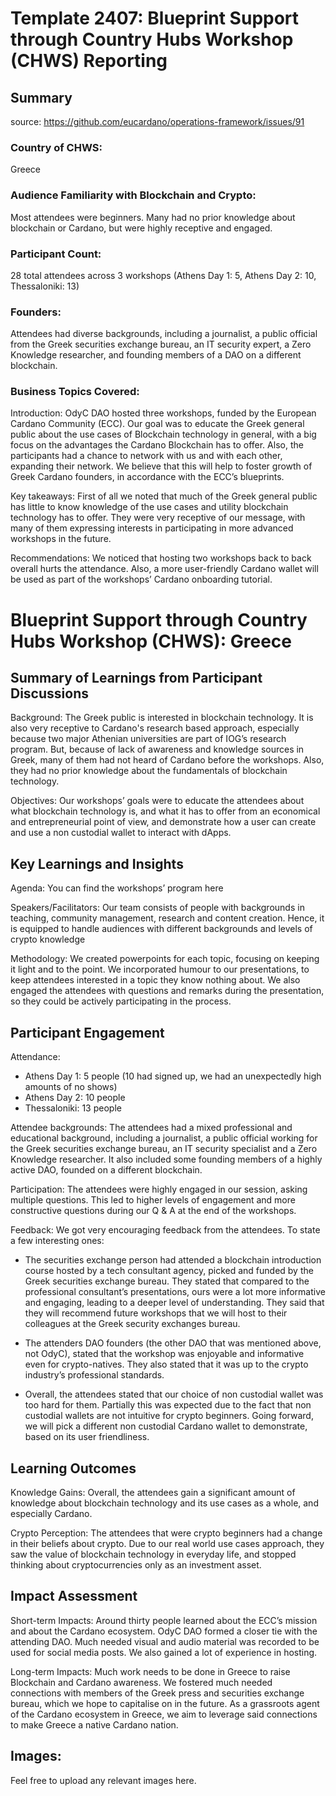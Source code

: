 # Template 2407: Blueprint Support through Country Hubs Workshop (CHWS) Reporting

## Summary

source: https://github.com/eucardano/operations-framework/issues/91

### Country of CHWS:
Greece

### Audience Familiarity with Blockchain and Crypto:
Most attendees were beginners. Many had no prior knowledge about blockchain or Cardano, but were highly receptive and engaged.

### Participant Count:
28 total attendees across 3 workshops (Athens Day 1: 5, Athens Day 2: 10, Thessaloniki: 13)

### Founders:
Attendees had diverse backgrounds, including a journalist, a public official from the Greek securities exchange bureau, an IT security expert, a Zero Knowledge researcher, and founding members of a DAO on a different blockchain.

### Business Topics Covered:
Introduction: OdyC DAO hosted three workshops, funded by the European Cardano Community (ECC). Our goal was to educate the Greek general public about the use cases of Blockchain technology in general, with a big focus on the advantages the Cardano Blockchain has to offer. Also, the participants had a chance to network with us and with each other, expanding their network. We believe that this will help to foster growth of Greek Cardano founders, in accordance with the ECC’s blueprints.

Key takeaways: First of all we noted that much of the Greek general public has little to know knowledge of the use cases and utility blockchain technology has to offer. They were very receptive of our message, with many of them expressing interests in participating in more advanced workshops in the future.

Recommendations: We noticed that hosting two workshops back to back overall hurts the attendance. Also, a more user-friendly Cardano wallet will be used as part of the workshops’ Cardano onboarding tutorial.

# Blueprint Support through Country Hubs Workshop (CHWS): Greece

## Summary of Learnings from Participant Discussions

Background: The Greek public is interested in blockchain technology. It is also very receptive to Cardano's research based approach, especially because two major Athenian universities are part of IOG’s research program. But, because of lack of awareness and knowledge sources in Greek, many of them had not heard of Cardano before the workshops. Also, they had no prior knowledge about the fundamentals of blockchain technology.

Objectives: Our workshops’ goals were to educate the attendees about what blockchain technology is, and what it has to offer from an economical and entrepreneurial point of view, and demonstrate how a user can create and use a non custodial wallet to interact with dApps.

## Key Learnings and Insights

Agenda: You can find the workshops’ program here

Speakers/Facilitators: Our team consists of people with backgrounds in teaching, community management, research and content creation. Hence, it is equipped to handle audiences with different backgrounds and levels of crypto knowledge

Methodology: We created powerpoints for each topic, focusing on keeping it light and to the point. We incorporated humour to our presentations, to keep attendees interested in a topic they know nothing about. We also engaged the attendees with questions and remarks during the presentation, so they could be actively participating in the process.

## Participant Engagement

Attendance:
- Athens Day 1: 5 people (10 had signed up, we had an unexpectedly high amounts of no shows)
- Athens Day 2: 10 people
- Thessaloniki: 13 people

Attendee backgrounds: The attendees had a mixed professional and educational background, including a journalist, a public official working for the Greek securities exchange bureau, an IT security specialist and a Zero Knowledge researcher. It also included some founding members of a highly active DAO, founded on a different blockchain.

Participation: The attendees were highly engaged in our session, asking multiple questions. This led to higher levels of engagement and more constructive questions during our Q & A at the end of the workshops.

Feedback: We got very encouraging feedback from the attendees. To state a few interesting ones:

- The securities exchange person had attended a blockchain introduction course hosted by a tech consultant agency, picked and funded by the Greek securities exchange bureau. They stated that compared to the professional consultant’s presentations, ours were a lot more informative and engaging, leading to a deeper level of understanding. They said that they will recommend future workshops that we will host to their colleagues at the Greek security exchanges bureau.

- The attenders DAO founders (the other DAO that was mentioned above, not OdyC), stated that the workshop was enjoyable and informative even for crypto-natives. They also stated that it was up to the crypto industry’s professional standards.

- Overall, the attendees stated that our choice of non custodial wallet was too hard for them. Partially this was expected due to the fact that non custodial wallets are not intuitive for crypto beginners. Going forward, we will pick a different non custodial Cardano wallet to demonstrate, based on its user friendliness.

## Learning Outcomes

Knowledge Gains: Overall, the attendees gain a significant amount of knowledge about blockchain technology and its use cases as a whole, and especially Cardano.

Crypto Perception: The attendees that were crypto beginners had a change in their beliefs about crypto. Due to our real world use cases approach, they saw the value of blockchain technology in everyday life, and stopped thinking about cryptocurrencies only as an investment asset.

## Impact Assessment

Short-term Impacts: Around thirty people learned about the ECC’s mission and about the Cardano ecosystem. OdyC DAO formed a closer tie with the attending DAO. Much needed visual and audio material was recorded to be used for social media posts. We also gained a lot of experience in hosting.

Long-term Impacts: Much work needs to be done in Greece to raise Blockchain and Cardano awareness. We fostered much needed connections with members of the Greek press and securities exchange bureau, which we hope to capitalise on in the future. As a grassroots agent of the Cardano ecosystem in Greece, we aim to leverage said connections to make Greece a native Cardano nation.

## Images:
Feel free to upload any relevant images here.
